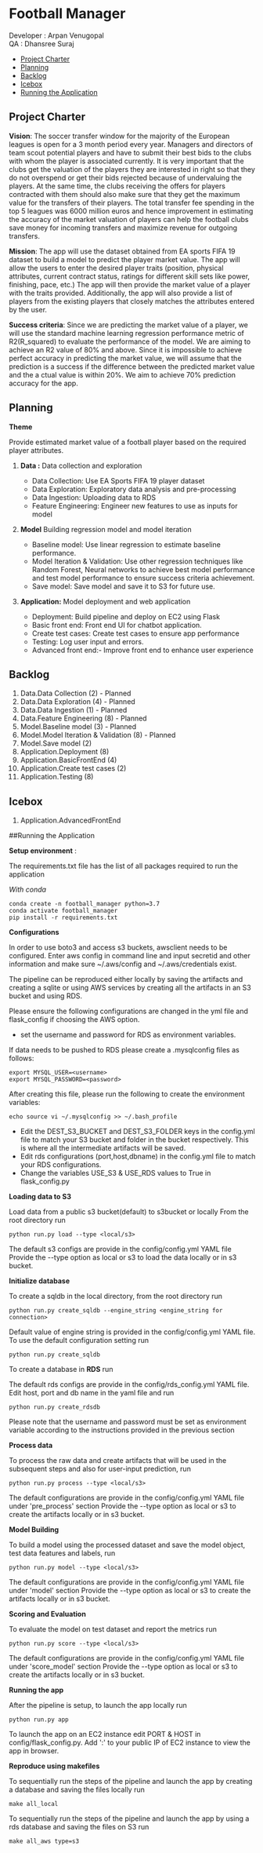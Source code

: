 # Football Manager

Developer : Arpan Venugopal     
QA : Dhansree Suraj
<!-- toc -->

- [Project Charter](#project-charter)
- [Planning](#planning) 
- [Backlog](#backlog)
- [Icebox](#backlog)
- [Running the Application](#backlog)

<!-- tocstop -->

## Project Charter 

**Vision**: The soccer transfer window for the majority of 
the European leagues is open for a 3 month 
period every year. Managers and directors of 
team scout potential players and have
 to submit their best bids to the clubs 
 with whom the player is associated currently. 
  It is very important that the clubs get 
  the valuation of the players they are interested in right so that they do not overspend or get their bids rejected because of undervaluing the players.  At the same time, the clubs receiving the offers 
  for players contracted with them should 
  also make sure that they get the maximum 
  value for the transfers of their players. 
  The total transfer fee spending in the top 
  5 leagues was 6000 million euros and hence 
  improvement in estimating the accuracy of the 
  market valuation of players can help the 
  football clubs save money for incoming 
  transfers and maximize revenue for outgoing 
  transfers.
  
**Mission**: The app will use the dataset obtained from EA sports FIFA 19 dataset to build a model to predict the player market value. The app will allow the users to enter the desired player traits (position, physical attributes, current contract status, ratings for different skill  sets like power, finishing, pace, etc.) The app will then provide the market value of a player with the traits provided. Additionally, the app will also provide a list of players from the existing players that closely matches the attributes entered by the user.

**Success criteria**: 
Since we are predicting the market value of a player, we will use the standard machine learning regression performance metric of R2(R_squared) to evaluate the performance of the model. We are aiming to achieve an R2 value of 80% and above. Since it is impossible to achieve perfect accuracy in predicting the 
market value, we will assume that the 
prediction is a success if the difference 
between the predicted market value and the a
ctual value is within 20%. 
We aim to achieve 70% prediction accuracy for the app.


## Planning

**Theme**

Provide estimated market value of a football player based on the required player attributes.

1. **Data :**  Data collection and exploration 
	- Data Collection: Use EA Sports FIFA 19 player dataset
	- Data Exploration: Exploratory data analysis and pre-processing
	- Data Ingestion: Uploading data to RDS
	- Feature Engineering: Engineer new features to use as inputs for model
	
2. **Model** Building regression model and model iteration
	- Baseline model: Use linear regression to estimate baseline performance.
	- Model Iteration & Validation: Use other regression techniques like Random Forest, Neural networks to achieve best model performance and 
	test model performance to ensure success criteria achievement.
	- Save model: Save model and save it to S3 for future use.
	
3. **Application:** Model deployment and web application
	- Deployment: Build pipeline and deploy on EC2 using Flask
	- Basic front end: Front end UI for chatbot application.
	- Create test cases: Create test cases to ensure app performance
	- Testing: Log user input and errors.
	- Advanced front end:- Improve front end to enhance user experience 
	

## Backlog

1. Data.Data Collection (2) - Planned
2. Data.Data Exploration (4) - Planned
3. Data.Data Ingestion (1) - Planned
4. Data.Feature Engineering (8) - Planned
5. Model.Baseline model (3)  - Planned
6. Model.Model Iteration & Validation (8) - Planned
7. Model.Save model (2) 
8. Application.Deployment (8)
9. Application.BasicFrontEnd (4)
10. Application.Create test cases (2)
11. Application.Testing (8)

## Icebox

1. Application.AdvancedFrontEnd

##Running the Application

**Setup environment** :

The requirements.txt file has the list of all packages required to run the application

*With conda*

```commandline
conda create -n football_manager python=3.7
conda activate football_manager
pip install -r requirements.txt
```

**Configurations**

In order to use boto3 and access s3 buckets, awsclient needs to be configured.
Enter aws config in command line and input secretid and other information and 
make sure ~/.aws/config and ~/.aws/credentials exist.

The pipeline can be reproduced either locally by saving the artifacts and creating a sqlite or using AWS services by creating all the artifacts in an S3 bucket and using RDS.

Please ensure the following configurations are changed in the yml file and flask_config if choosing the AWS option.

- set the username and password for RDS as environment variables.

If data needs to be pushed to RDS please create a .mysqlconfig files as follows:

```commandline
export MYSQL_USER=<username>
export MYSQL_PASSWORD=<password>
``` 
After creating this file, please run the following to create the environment variables: 
```commandline
echo source vi ~/.mysqlconfig >> ~/.bash_profile
```
- Edit the DEST_S3_BUCKET and DEST_S3_FOLDER keys in the config.yml file to match your S3 bucket and folder in the bucket respectively.
This is where all the intermediate artifacts will be saved.
- Edit rds configurations (port,host,dbname) in the config.yml file to match your RDS configurations.
- Change the variables USE_S3 & USE_RDS values to True in flask_config.py




**Loading data to S3**

Load data from a public s3 bucket(default) to s3bucket or locally
From the root directory run
```commandline
python run.py load --type <local/s3> 
```
The default s3 configs are provide in the config/config.yml YAML file
Provide the --type option as local or s3 to load the data locally or in s3 bucket.

**Initialize database**

To create a sqldb in the local directory, from the root directory run
```commandline
python run.py create_sqldb --engine_string <engine_string for connection>   
```
Default value of engine string is provided in the config/config.yml YAML file. To use the default configuration setting run
```commandline
python run.py create_sqldb
```

To create a database in **RDS** run

The default rds configs are provide in the config/rds_config.yml YAML file. 
Edit host, port and db name in the yaml file and run

```commandline
python run.py create_rdsdb 
```
Please note that the username and password must be set as environment variable according to the instructions provided in the previous section

**Process data**

To process the raw data and create artifacts that will be used in the subsequent steps and also for user-input prediction, run

```commandline
python run.py process --type <local/s3>
```
The default configurations are provide in the config/config.yml YAML file under 'pre_process' section
Provide the --type option as local or s3 to create the artifacts locally or in s3 bucket.

**Model Building**

To build a model using the processed dataset and save the model object, test data features and labels, run

```commandline
python run.py model --type <local/s3>
```

The default configurations are provide in the config/config.yml YAML file under 'model' section
Provide the --type option as local or s3 to create the artifacts locally or in s3 bucket.

**Scoring and Evaluation**

To evaluate the model on test dataset and report the metrics run
```commandline
python run.py score --type <local/s3>
```
The default configurations are provide in the config/config.yml YAML file under 'score_model' section
Provide the --type option as local or s3 to create the artifacts locally or in s3 bucket.

**Running the app**

After the pipeline is setup, to launch the app locally run
```commandline
python run.py app
```

To launch the app on an EC2 instance edit PORT & HOST in config/flask_config.py.
Add ':<PORT>' to your public IP of EC2 instance to view the app in browser.

**Reproduce using makefiles**

To sequentially run the steps of the pipeline and launch the app by creating 
a database and saving the files locally run

```commandline
make all_local
```
 
To sequentially run the steps of the pipeline and launch the app by using 
a rds database and saving the files on S3 run

```commandline
make all_aws type=s3
```
